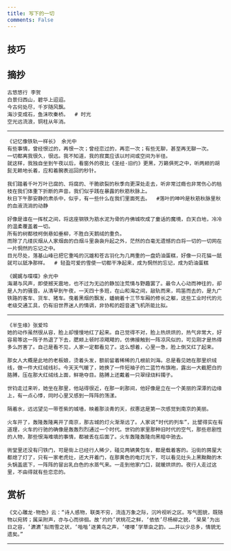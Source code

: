 ```yaml
---
title: 写下的一切
comments: False
---
```


## 技巧

## 摘抄

    古悠悠行 李贺   
    白景归西山，碧华上迢迢。  
    今古何处尽，千岁随风飘。  
    海沙变成石，鱼沫吹秦桥。  # 时光
    空光远流浪，铜柱从年消。  
---
    《记忆像铁轨一样长》 余光中  
    有些事情，曾经恨过的，再恨一次；曾经恋过的，再恋一次；有些无聊，甚至再无聊一次。  
    一切都离我很久，很远。我不知道，我的寂寞应该以时间或空间为半径。  
    就这样，我独自坐到午夜以后，看窗外的夜比《圣经·旧约》更黑，万籁俱死之中，听两颊的胡髭无赖地长着，应和着腕表巡回的秒针。  

    我们踏着千叶万叶已腐的、将腐的、干脆欲裂的秋季向更深处走去，听非常过瘾也非常伤心的枯枝在我们体重下折断的声音。我们似乎践在暴露的秋筋秋脉上。  
    秋日下午那安静的肃杀中，似乎，有一些什么在我们里面死去。  #落叶的呻吟是秋筋秋脉里秋的血液流淌的动静  

    好像是谁在一挥杖之间，将这座钢铁为筋水泥为骨的丹佛城吹成了童话的魔境，白天白地，冷冷的温柔覆盖着一切。  
    所有的树都枝柯倒悬如垂柳，不胜白天鹅绒的重负。  
    而除了几缕灰烟从人家烟囱的白烟斗里袅袅升起之外，茫然的白毫无遗憾的白将一切的一切网在一片惘然的忘记之中。  
    目光尽处，落基山峰已把它重吨的沉雄和苍古羽化为几两重的一盘奶油蛋糕，好像一只花猫一舐就可以舐净那样。  # 轻盈可爱的雪使一切都干净起来，成为惘然的忘记，成为奶油蛋糕  
    
    《娓娓与喋喋》余光中  
    海潮与风声，即使撼天震地，也不过为无边的静加注荒情与野趣罢了。最令人心动而神往的，却是人为的骚音。从清早到午夜，一天四十多班，在山和海之间，敲轨而来，鸣笛而去的，是九广铁路的客车、货车、猪车。曳着黑烟的飘发，蟠蜿着十三节车厢的修长之躯，这些工业时代的元老级交通工具，仍有旧世界迷人的情调，非协和的超音速飞机所能比拟。  
    
---
    《半生缘》张爱玲  
    她的动作虽然很从容，脸上却慢慢地红了起来。自己觉得不对，脸上热烘烘的，热气非常大，好容易等这一阵子热退了下去，腮颊上顿时凉飕飕的，仿佛接触到一阵凉风似的，可见刚才是热得多么厉害了。自己是看不见，人家一定都看见了。这么想着，心里一急，脸上倒又红了起来。  

    那女人大概是此地的老板娘，烫着头发，额前留着稀稀的几根前刘海。总是看见她在那里织绒线，做一件大红绒线衫。今天天气暖了，她换了一件短袖子的二蓝竹布旗袍，露出一大截肥白的胳膊，压在那大红绒线上面，鲜艳夺目。胳膊上还戴着一只翠绿烧料镯子。  

    世钧走过来听，她坐在那里，他站得很近，在那一刹那间，他好像是立在一个美丽的深潭的边缘上，有一点心悸，同时心里又感到一阵阵的荡漾。  

    隔着水，远远望见一带苍紫的城墙，映着那淡青的天，叔惠这是第一次感觉到南京的美丽。  

    火车开了，轰隆轰隆离开了南京，那古城的灯火渐渐远了。人家说“时代的列车”，比譬得实在有道理，火车的行驰的确像是轰轰烈烈通过一个时代。世钧的家里那种旧时代的空气，那些悲剧性的人物，那些恨海难填的事情，都被丢在后面了。火车轰隆轰隆向黑暗中驰去。  

    衖堂里还没有闩铁门，可是街上已经行人稀少，碰见两辆黄包车，都是载着客的。沿街的房屋大都熄了灯了，只有一家老虎灶，还大开着门，在那黄色的电灯光下，可以看见灶头上黑黝黝的木头锅盖底下，一阵阵的冒出乳白色的水蒸气来。一走到他家门口，就暖烘烘的。夜行人走过这里，不由得就有些恋恋的。  
    
    


## 赏析

    《文心雕龙·物色》云：“诗人感物，联类不穷，流连万象之际，沉吟视听之区。写气图貌，既随物以宛转；属采附声，亦与心而徘徊。故‘灼灼’状桃花之鲜，‘依依’尽杨柳之貌，‘杲杲’为出日之容，‘瀌瀌’拟雨雪之状，‘喈喈’逐黄鸟之声，‘喓喓’学草虫之韵。……并以少总多，情貌无遗矣。”

---   

